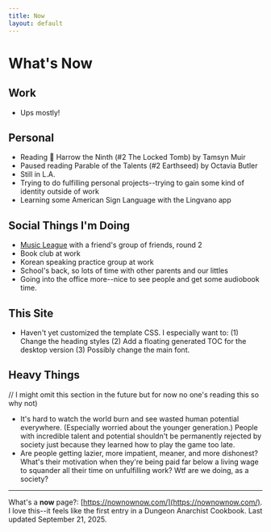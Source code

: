```yaml
---
title: Now
layout: default
---
```


# What's Now

## Work
- Ups mostly!

## Personal
- Reading 🩻 Harrow the Ninth (#2 The Locked Tomb) by Tamsyn Muir 
- Paused reading Parable of the Talents (#2 Earthseed) by Octavia Butler 
- Still in L.A. 
- Trying to do fulfilling personal projects--trying to gain some kind of identity outside of work
- Learning some American Sign Language with the Lingvano app

## Social Things I'm Doing
- [Music League](https://musicleague.com/) with a friend's group of friends, round 2
- Book club at work
- Korean speaking practice group at work
- School's back, so lots of time with other parents and our littles
- Going into the office more--nice to see people and get some audiobook time.

## This Site
- Haven't yet customized the template CSS. I especially want to: (1) Change the heading styles (2) Add a floating generated TOC for the desktop version (3) Possibly change the main font. 

## Heavy Things 
// I might omit this section in the future but for now no one's reading this so why not)   
- It's hard to watch the world burn and see wasted human potential everywhere. (Especially worried about the younger generation.) People with incredible talent and potential shouldn't be permanently rejected by society just because they learned how to play the game too late. 
- Are people getting lazier, more impatient, meaner, and more dishonest? What's their motivation when they're being paid far below a living wage to squander all their time on unfulfilling work? Wtf are we doing, as a society? 
---

What's a **now** page?: [https://nownownow.com/](https://nownownow.com/). <br>I love this--it feels like the first entry in a Dungeon Anarchist Cookbook. 
Last updated September 21, 2025. 